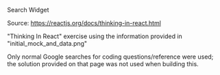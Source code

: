 Search Widget

Source: https://reactjs.org/docs/thinking-in-react.html

"Thinking In React" exercise using the information provided in "initial_mock_and_data.png"

Only normal Google searches for coding questions/reference were used; the solution provided on that page was not used when building this.
